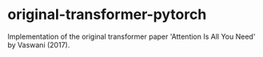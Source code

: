 # original-transformer-pytorch
Implementation of the original transformer paper 'Attention Is All You Need' by Vaswani (2017).

